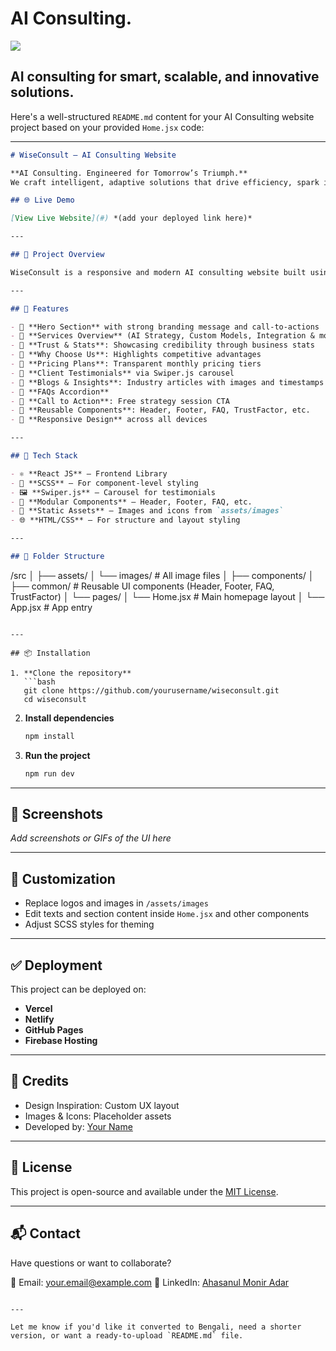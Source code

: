 # AI Consulting.

<img src="https://res.cloudinary.com/dphnu6u05/image/upload/v1754063347/Black_and_White_Illustrative_Manager_LinkedIn_Banner_bndwlw.png"/>



## AI consulting for smart, scalable, and innovative solutions.

Here's a well-structured `README.md` content for your AI Consulting website project based on your provided `Home.jsx` code:

---

```markdown
# WiseConsult – AI Consulting Website

**AI Consulting. Engineered for Tomorrow’s Triumph.**  
We craft intelligent, adaptive solutions that drive efficiency, spark innovation, and scale impact—today and beyond.

## 🌐 Live Demo

[View Live Website](#) *(add your deployed link here)*

---

## 📌 Project Overview

WiseConsult is a responsive and modern AI consulting website built using **React**, **SCSS**, and **Swiper.js**. This website showcases the company’s AI services, solutions, pricing plans, client testimonials, and industry insights with a focus on user-friendly UI/UX.

---

## 🧩 Features

- 🔹 **Hero Section** with strong branding message and call-to-actions  
- 🔹 **Services Overview** (AI Strategy, Custom Models, Integration & more)  
- 🔹 **Trust & Stats**: Showcasing credibility through business stats  
- 🔹 **Why Choose Us**: Highlights competitive advantages  
- 🔹 **Pricing Plans**: Transparent monthly pricing tiers  
- 🔹 **Client Testimonials** via Swiper.js carousel  
- 🔹 **Blogs & Insights**: Industry articles with images and timestamps  
- 🔹 **FAQs Accordion**  
- 🔹 **Call to Action**: Free strategy session CTA  
- 🔹 **Reusable Components**: Header, Footer, FAQ, TrustFactor, etc.  
- 🔹 **Responsive Design** across all devices  

---

## 🚀 Tech Stack

- ⚛️ **React JS** – Frontend Library  
- 💅 **SCSS** – For component-level styling  
- 🖼️ **Swiper.js** – Carousel for testimonials  
- 📁 **Modular Components** – Header, Footer, FAQ, etc.  
- 📸 **Static Assets** – Images and icons from `assets/images`  
- 🌐 **HTML/CSS** – For structure and layout styling  

---

## 📂 Folder Structure

```

/src
│
├── assets/
│   └── images/           # All image files
│
├── components/
│   ├── common/           # Reusable UI components (Header, Footer, FAQ, TrustFactor)
│   └── pages/
│       └── Home.jsx      # Main homepage layout
│
└── App.jsx               # App entry

````

---

## 📦 Installation

1. **Clone the repository**
   ```bash
   git clone https://github.com/yourusername/wiseconsult.git
   cd wiseconsult
````

2. **Install dependencies**

   ```bash
   npm install
   ```

3. **Run the project**

   ```bash
   npm run dev
   ```

---

## 📸 Screenshots

*Add screenshots or GIFs of the UI here*

---

## 🔧 Customization

* Replace logos and images in `/assets/images`
* Edit texts and section content inside `Home.jsx` and other components
* Adjust SCSS styles for theming

---

## ✅ Deployment

This project can be deployed on:

* **Vercel**
* **Netlify**
* **GitHub Pages**
* **Firebase Hosting**

---

## 🤝 Credits

* Design Inspiration: Custom UX layout
* Images & Icons: Placeholder assets
* Developed by: [Your Name](https://www.linkedin.com/in/ahasanul-monir-adar-8b8464274/)

---

## 📄 License

This project is open-source and available under the [MIT License](LICENSE).

---

## 📬 Contact

Have questions or want to collaborate?

📧 Email: [your.email@example.com](mailto:your.email@example.com)
🔗 LinkedIn: [Ahasanul Monir Adar](https://www.linkedin.com/in/ahasanul-monir-adar-8b8464274/)

```

---

Let me know if you'd like it converted to Bengali, need a shorter version, or want a ready-to-upload `README.md` file.
```








